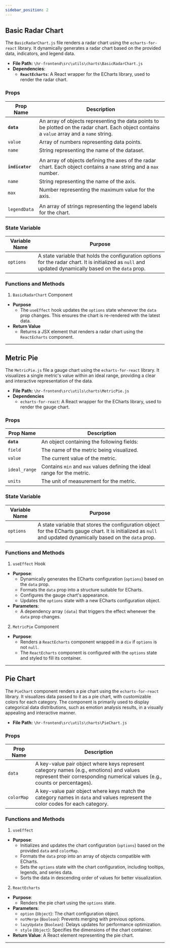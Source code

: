 ```yaml
---
sidebar_position: 2
---
```


## Basic Radar Chart

The `BasicRadarChart.js` file renders a radar chart using the `echarts-for-react` library. It dynamically generates a radar chart based on the provided data, indicators, and legend data. 

- **File Path:** `\hr-frontend\src\utils\charts\BasicRadarChart.js`
- **Dependencies**:
    - **`ReactEcharts`**: A React wrapper for the ECharts library, used to render the radar chart.

### Props

|Prop Name| Description|
|---|---|
|**`data`**| An array of objects representing the data points to be plotted on the radar chart. Each object contains a `value` array and a `name` string.|
|`value`| Array of numbers representing data points.|
|`name`| String representing the name of the dataset.|
|||
|**`indicator`**| An array of objects defining the axes of the radar chart. Each object contains a `name` string and a `max` number.|
|`name`| String representing the name of the axis.|
|`max`| Number representing the maximum value for the axis.|
|||
|`legendData`| An array of strings representing the legend labels for the chart.|

### State Variable
| Variable Name|Purpose|
|---|---|
|`options`| A state variable that holds the configuration options for the radar chart. It is initialized as `null` and updated dynamically based on the `data` prop.|

### Functions and Methods

1. `BasicRadarChart` Component
- **Purpose**
    - The `useEffect` hook updates the `options` state whenever the `data` prop changes. This ensures the chart is re-rendered with the latest data.
- **Return Value**
    - Returns a JSX element that renders a radar chart using the `ReactEcharts` component.

---

## Metric Pie

The `MetricPie.js` file a gauge chart using the `echarts-for-react` library. It visualizes a single metric's value within an ideal range, providing a clear and interactive representation of the data. 

- **File Path:** `\hr-frontend\src\utils\charts\MetricPie.js`
- **Dependencies**
    - `echarts-for-react`: A React wrapper for the ECharts library, used to render the gauge chart.

### Props
|Prop Name| Description|
|---|---|
|**`data`**| An object containing the following fields:|
|`field` | The name of the metric being visualized.|
|`value` | The current value of the metric.|
|`ideal_range` | Contains `min` and `max` values defining the ideal range for the metric.|
|`units` | The unit of measurement for the metric.|

### State Variable
| Variable Name|Purpose|
|---|---|
|`options`| A state variable that stores the configuration object for the ECharts gauge chart. It is initialized as `null` and updated dynamically based on the `data` prop.|

### Functions and Methods

1. `useEffect` Hook
- **Purpose**:
    - Dynamically generates the ECharts configuration (`options`) based on the `data` prop.
    - Formats the `data` prop into a structure suitable for ECharts.
    - Configures the gauge chart's appearance.
    - Updates the `options` state with a new ECharts configuration object.
- **Parameters**: 
  - A dependency array `[data]` that triggers the effect whenever the `data` prop changes.


2. `MetricPie` Component
- **Purpose**: 
  - Renders a `ReactEcharts` component wrapped in a `div` if `options` is not `null`.
  - The `ReactEcharts` component is configured with the `options` state and styled to fill its container.

---

## Pie Chart

The `PieChart` component renders a pie chart using the `echarts-for-react` library. It visualizes data passed to it as a pie chart, with customizable colors for each category. The component is primarily used to display categorical data distributions, such as emotion analysis results, in a visually appealing and interactive manner.

- **File Path:** `\hr-frontend\src\utils\charts\PieChart.js`

### Props
|Prop Name| Description|
|---|---|
|`data`| A key-value pair object where keys represent category names (e.g., emotions) and values represent their corresponding numerical values (e.g., counts or percentages).|
|`colorMap`| A key-value pair object where keys match the category names in `data` and values represent the color codes for each category.  |

### Functions and Methods

1. `useEffect`
- **Purpose**:
    - Initializes and updates the chart configuration (`options`) based on the provided `data` and `colorMap`.  
    - Formats the `data` prop into an array of objects compatible with ECharts.  
    - Sets the `options` state with the chart configuration, including tooltips, legends, and series data.  
    - Sorts the data in descending order of values for better visualization.  

2. `ReactEcharts` 
- **Purpose**:
    - Renders the pie chart using the `options` state.  
- **Parameters**:  
  - `option` (`Object`): The chart configuration object.  
  - `notMerge` (`Boolean`): Prevents merging with previous options.  
  - `lazyUpdate` (`Boolean`): Delays updates for performance optimization.  
  - `style` (`Object`): Specifies the dimensions of the chart container.  
- **Return Value**: A React element representing the pie chart.  

---
